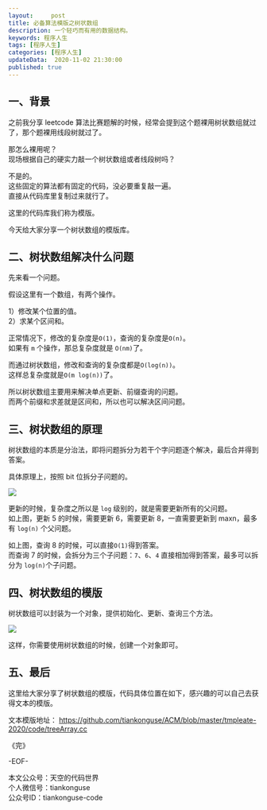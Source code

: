 ```yaml
---   
layout:     post  
title: 必备算法模版之树状数组  
description: 一个轻巧而有用的数据结构。  
keywords: 程序人生  
tags: [程序人生]    
categories: [程序人生]  
updateData:  2020-11-02 21:30:00  
published: true  
---  
```



## 一、背景  


之前我分享 leetcode 算法比赛题解的时候，经常会提到这个题裸用树状数组就过了，那个题裸用线段树就过了。  


那怎么裸用呢？  
现场根据自己的硬实力敲一个树状数组或者线段树吗？  


不是的。  
这些固定的算法都有固定的代码，没必要重复敲一遍。  
直接从代码库里复制过来就行了。  


这里的代码库我们称为模版。  


今天给大家分享一个树状数组的模版库。  


## 二、树状数组解决什么问题  


先来看一个问题。  


假设这里有一个数组，有两个操作。  


1）修改某个位置的值。  
2）求某个区间和。  


正常情况下，修改的复杂度是`O(1)`，查询的复杂度是`O(n)`。  
如果有 `m` 个操作，那总复杂度就是 `O(nm)`了。  


而通过树状数组，修改和查询的复杂度都是`O(log(n))`。  
这样总复杂度就是`O(m log(n))`了。  


所以树状数组主要用来解决单点更新、前缀查询的问题。  
而两个前缀和求差就是区间和，所以也可以解决区间问题。  


## 三、树状数组的原理  


树状数组的本质是分治法，即将问题拆分为若干个字问题逐个解决，最后合并得到答案。  


具体原理上，按照 bit 位拆分子问题的。  


![](https://res2020.tiankonguse.com/images/2020/11/02/001.png)  


更新的时候，复杂度之所以是 `log` 级别的，就是需要更新所有的父问题。  
如上图，更新 5 的时候，需要更新 6，需要更新 8，一直需要更新到 maxn，最多有 `log(n)` 个父问题。  


如上图，查询 8 的时候，可以直接`O(1)`得到答案。  
而查询 7 的时候，会拆分为三个子问题：`7`、`6`、`4` 直接相加得到答案，最多可以拆分为 `log(n)`个子问题。  


## 四、树状数组的模版  


树状数组可以封装为一个对象，提供初始化、更新、查询三个方法。  


![](https://res2020.tiankonguse.com/images/2020/11/02/002.png)  


这样，你需要使用树状数组的时候，创建一个对象即可。  


## 五、最后  


这里给大家分享了树状数组的模版，代码具体位置在如下，感兴趣的可以自己去获得文本的模版。  


文本模版地址： https://github.com/tiankonguse/ACM/blob/master/tmpleate-2020/code/treeArray.cc  



《完》  


-EOF-  



本文公众号：天空的代码世界  
个人微信号：tiankonguse  
公众号ID：tiankonguse-code  
  

